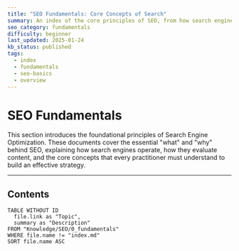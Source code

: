 ```yaml
---
title: "SEO Fundamentals: Core Concepts of Search"
summary: An index of the core principles of SEO, from how search engines work to modern concepts like E-E-A-T and AI's role in search.
seo_category: fundamentals
difficulty: beginner
last_updated: 2025-01-24
kb_status: published
tags:
  - index
  - fundamentals
  - seo-basics
  - overview
---
```

# SEO Fundamentals

This section introduces the foundational principles of Search Engine Optimization. These documents cover the essential "what" and "why" behind SEO, explaining how search engines operate, how they evaluate content, and the core concepts that every practitioner must understand to build an effective strategy.

---

## Contents

```dataview
TABLE WITHOUT ID
  file.link as "Topic",
  summary as "Description"
FROM "Knowledge/SEO/0_fundamentals"
WHERE file.name != "index.md"
SORT file.name ASC
````